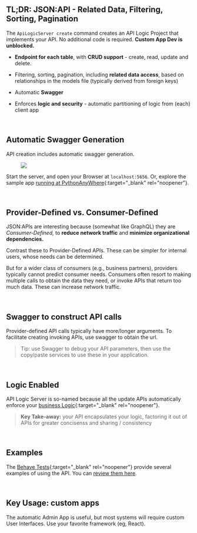 
## TL;DR: JSON:API - Related Data, Filtering, Sorting, Pagination

The `ApiLogicServer create` command creates an API Logic Project that implements your API.  No additional code is required.  **Custom App Dev is unblocked.**

* __Endpoint for each table__, with __CRUD support__ - create, read, update and delete.

* Filtering, sorting, pagination, including __related data access__, based on relationships in the models file (typically derived from foreign keys)

* Automatic **Swagger**

* Enforces **logic and security** - automatic partitioning of logic from (each) client app

&nbsp;

## Automatic Swagger Generation

API creation includes automatic swagger generation.  

<figure><img src="https://github.com/valhuber/apilogicserver/wiki/images/ui-admin/swagger.png?raw=true"></figure>

Start the server, and open your Browser at `localhost:5656`.  Or, explore the sample app [running at PythonAnyWhere](http://apilogicserver.pythonanywhere.com/api){:target="_blank" rel="noopener"}.

&nbsp;

## Provider-Defined vs. Consumer-Defined

JSON:APIs are interesting because (somewhat like GraphQL) they are _Consumer-Defined,_ to __reduce network traffic__ and __minimize organizational dependencies.__

Contrast these to Provider-Defined APIs.  These can be simpler for internal users, whose needs can be determined.

But for a wider class of consumers (e.g., business partners), providers typically cannot predict consumer needs.  Consumers often resort to making multiple calls to obtain the data they need, or invoke APIs that return too much data.  These can increase network traffic.

&nbsp;

## Swagger to construct API calls

Provider-defined API calls typically have more/longer arguments.  To facilitate creating invoking APIs, use swagger to obtain the url.

  > Tip: use Swagger to debug your API parameters, then use the copy/paste services to use these in your application.

&nbsp;

## Logic Enabled

API Logic Server is so-named because all the update APIs automatically enforce your [business Logic](../Logic-Why){:target="_blank" rel="noopener"}.

  > **Key Take-away:** your API encapsulates your logic, factoring it out of APIs for greater concisenss and sharing / consistency

&nbsp;

## Examples

The [Behave Tests](../Behave){:target="_blank" rel="noopener"} provide several examples of using the API.  You can [review them here](https://github.com/valhuber/ApiLogicServer/blob/main/api_logic_server_cli/project_prototype_nw/test/api_logic_server_behave/features/steps/place_order.py).


&nbsp;

## Key Usage: custom apps

The automatic Admin App is useful, but most systems will require custom User Interfaces.  Use your favorite framework (eg, React).
